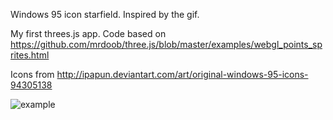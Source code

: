 Windows 95 icon starfield. Inspired by the gif.

My first threes.js app. Code based on https://github.com/mrdoob/three.js/blob/master/examples/webgl_points_sprites.html

Icons from http://ipapun.deviantart.com/art/original-windows-95-icons-94305138

![example](http://i.imgur.com/5E8ImQu.gif)
